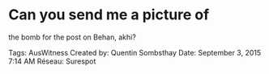 # Can you send me a picture of
the bomb for the post on
Behan, akhi?

Tags: AusWitness
Created by: Quentin Sombsthay
Date: September 3, 2015 7:14 AM
Réseau: Surespot